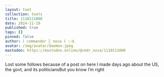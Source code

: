 ```yaml
---
layout: toot
collection: toots
title: 1110111000
date: 2024-11-10
published: true
tags: []
pinned: false
author: ⸸ commander ░ nova ⸸ :~$
avatar: /img/avatar/daemon.jpeg
mastodon: https://mastodon.online/@cmdr_nova/1110111000
---
```


Lost some follows because of a post on here I made days ago about the US, the govt, and its politiciansBut you know I’m right
